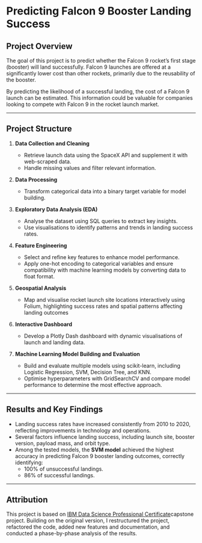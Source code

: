 # Predicting Falcon 9 Booster Landing Success

## Project Overview
The goal of this project is to predict whether the Falcon 9 rocket’s first stage (booster) will land successfully. Falcon 9 launches are offered at a significantly lower cost than other rockets, primarily due to the reusability of the booster.

By predicting the likelihood of a successful landing, the cost of a Falcon 9 launch can be estimated. This information could be valuable for companies looking to compete with Falcon 9 in the rocket launch market.

---

## Project Structure
1. **Data Collection and Cleaning**  
   - Retrieve launch data using the SpaceX API and supplement it with web-scraped data.
   - Handle missing values and filter relevant information. 

2. **Data Processing**  
   - Transform categorical data into a binary target variable for model building.

3. **Exploratory Data Analysis (EDA)**  
   - Analyse the dataset using SQL queries to extract key insights.
   - Use visualisations to identify patterns and trends in landing success rates. 

4. **Feature Engineering**  
   - Select and refine key features to enhance model performance.
   - Apply one-hot encoding to categorical variables and ensure compatibility with machine learning models by converting data to float format.

5. **Geospatial Analysis**  
   - Map and visualise rocket launch site locations interactively using Folium, highlighting success rates and spatial patterns affecting landing outcomes

6. **Interactive Dashboard**  
   - Develop a Plotly Dash dashboard with dynamic visualisations of launch and landing data.

7. **Machine Learning Model Building and Evaluation**  
   - Build and evaluate multiple models using scikit-learn, including Logistic Regression, SVM, Decision Tree, and KNN.
   - Optimise hyperparameters with GridSearchCV and compare model performance to determine the most effective approach.
  

---

## Results and Key Findings

- Landing success rates have increased consistently from 2010 to 2020, reflecting improvements in technology and operations.
- Several factors influence landing success, including launch site, booster version, payload mass, and orbit type.
- Among the tested models, the **SVM model** achieved the highest accuracy in predicting Falcon 9 booster landing outcomes, correctly identifying:
  - 100% of unsuccessful landings.  
  - 86% of successful landings.

---

## Attribution
This project is based on [IBM Data Science Professional Certificate](https://www.coursera.org/professional-certificates/ibm-data-science)capstone project. Building on the original version, I restructured the project, refactored the code, added new features and documentation, and conducted a phase-by-phase analysis of the results.
